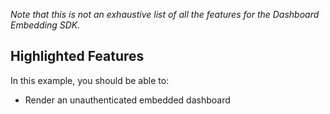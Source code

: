 _Note that this is not an exhaustive list of all the features for the Dashboard Embedding SDK._

## Highlighted Features

In this example, you should be able to:

- Render an unauthenticated embedded dashboard